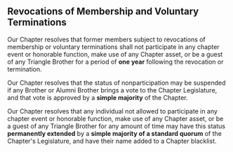 ## Revocations of Membership and Voluntary Terminations

Our Chapter resolves that former members subject to revocations of membership or voluntary terminations shall not participate in any chapter event or honorable function, make use of any Chapter asset, or be a guest of any Triangle Brother for a period of **one year** following the revocation or termination.

Our Chapter resolves that the status of nonparticipation may be suspended if any Brother or Alumni Brother brings a vote to the Chapter Legislature, and that vote is approved by a **simple majority** of the Chapter.

Our Chapter resolves that any individual not allowed to participate in any chapter event or honorable function, make use of any Chapter asset, or be a guest of any Triangle Brother for any amount of time may have this status **permanently extended** by a **simple majority of a standard quorum** of the Chapter's Legislature, and have their name added to a Chapter blacklist.
